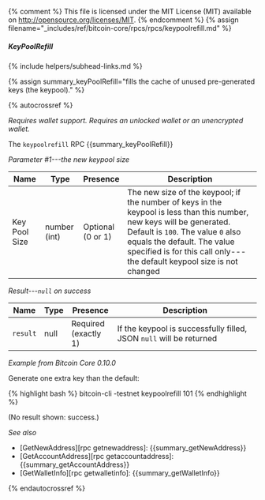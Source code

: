 {% comment %}
This file is licensed under the MIT License (MIT) available on
http://opensource.org/licenses/MIT.
{% endcomment %}
{% assign filename="_includes/ref/bitcoin-core/rpcs/rpcs/keypoolrefill.md" %}

##### KeyPoolRefill
{% include helpers/subhead-links.md %}

{% assign summary_keyPoolRefill="fills the cache of unused pre-generated keys (the keypool)." %}

{% autocrossref %}

*Requires wallet support.  Requires an unlocked wallet or an unencrypted
wallet.*

The `keypoolrefill` RPC {{summary_keyPoolRefill}}

*Parameter #1---the new keypool size*

| Name               | Type            | Presence                    | Description
|--------------------|-----------------|-----------------------------|----------------
| Key Pool Size      | number (int)    | Optional<br>(0 or 1)        | The new size of the keypool; if the number of keys in the keypool is less than this number, new keys will be generated.  Default is `100`.  The value `0` also equals the default.  The value specified is for this call only---the default keypool size is not changed

*Result---`null` on success*

| Name               | Type            | Presence                    | Description
|--------------------|-----------------|-----------------------------|----------------
| `result`           | null            | Required<br>(exactly 1)     | If the keypool is successfully filled, JSON `null` will be returned

*Example from Bitcoin Core 0.10.0*

Generate one extra key than the default:

{% highlight bash %}
bitcoin-cli -testnet keypoolrefill 101
{% endhighlight %}

(No result shown: success.)

*See also*

* [GetNewAddress][rpc getnewaddress]: {{summary_getNewAddress}}
* [GetAccountAddress][rpc getaccountaddress]: {{summary_getAccountAddress}}
* [GetWalletInfo][rpc getwalletinfo]: {{summary_getWalletInfo}}

{% endautocrossref %}
